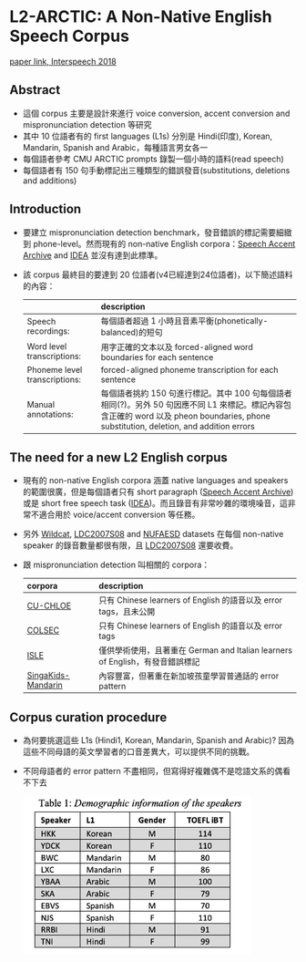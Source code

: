 # L2-ARCTIC: A Non-Native English Speech Corpus
[paper link, Interspeech 2018](https://www.isca-speech.org/archive/Interspeech_2018/abstracts/1110.html)

## Abstract
* 這個 corpus 主要是設計來進行 voice conversion, accent conversion and mispronunciation detection 等研究
* 其中 10 位語者有的 first languages (L1s) 分別是 Hindi(印度), Korean, Mandarin, Spanish and Arabic，每種語言男女各一
* 每個語者參考 CMU ARCTIC prompts 錄製一個小時的語料(read speech)
* 每個語者有 150 句手動標記出三種類型的錯誤發音(substitutions, deletions and additions)

## Introduction
* 要建立 mispronunciation detection benchmark，發音錯誤的標記需要細緻到 phone-level。然而現有的 non-native English corpora：[Speech Accent Archive](http://accent.gmu.edu/) and [IDEA](https://www.dialectsarchive.com/) 並沒有達到此標準。
* 該 corpus 最終目的要達到 20 位語者(v4已經達到24位語者)，以下簡述語料的內容：

  ||description|
  |---|---|
  |Speech recordings:|每個語者超過 1 小時且音素平衡(phonetically-balanced)的短句|
  |Word level transcriptions:|用字正確的文本以及 forced-aligned word boundaries for each sentence|
  |Phoneme level transcriptions:|forced-aligned phoneme transcription for each sentence|
  |Manual annotations:| 每個語者挑約 150 句進行標記。其中 100 句每個語者相同(?)。另外 50 句因應不同 L1 來標記。標記內容包含正確的 word 以及 pheon boundaries, phone substitution, deletion, and addition errors|

## The need for a new L2 English corpus
* 現有的 non-native English corpora 涵蓋 native languages and speakers 的範圍很廣，但是每個語者只有 short paragraph ([Speech Accent Archive](http://accent.gmu.edu/)) 或是 short free speech task ([IDEA](https://www.dialectsarchive.com/))。而且錄音有非常吵雜的環境噪音，這非常不適合用於 voice/accent conversion 等任務。
* 另外 [Wildcat](http://faculty.wcas.northwestern.edu/ann-bradlow/publications/2010/2010_VanEngenetal.pdf), [LDC2007S08](https://catalog.ldc.upenn.edu/) and [NUFAESD](http://www.tessabent.com/interlanguage.pdf) datasets 在每個 non-native speaker 的錄音數量都很有限，且 [LDC2007S08](https://catalog.ldc.upenn.edu/) 還要收費。
* 跟 mispronunciation detection 叫相關的 corpora：

  |corpora|description|
  |---|---|
  |[CU-CHLOE](http://www1.se.cuhk.edu.hk/~hccl/publications/pub/2014_PID3298385_LK.pdf)|只有 Chinese learners of English 的語音以及 error tags，且未公開|
  |[COLSEC](https://en.wikipedia.org/wiki/Shanghai_Foreign_Language_Education_Press)|只有 Chinese learners of English 的語音以及 error tags|
  |[ISLE](http://www.lrec-conf.org/proceedings/lrec2000/pdf/313.pdf)|僅供學術使用，且著重在 German and Italian learners of English，有發音錯誤標記|
  |[SingaKids-Mandarin](https://www.semanticscholar.org/paper/SingaKids-Mandarin%3A-Speech-Corpus-of-Singaporean-Chen-Tong/8491d159467ef495049a9792592124537787ed0a)|內容豐富，但著重在新加坡孩童學習普通話的 error pattern|
  
## Corpus curation procedure
* 為何要挑選這些 L1s (Hindi1, Korean, Mandarin, Spanish and Arabic)? 因為這些不同母語的英文學習者的口音差異大，可以提供不同的挑戰。
* 不同母語者的 error pattern 不盡相同，但寫得好複雜偶不是唸語文系的偶看不下去

  <img src="./table/L2-ARCTIC：A Non-Native English Speech Corpus；table1.png" width="400"/>
